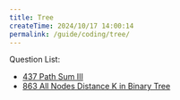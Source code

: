 ```yaml
---
title: Tree
createTime: 2024/10/17 14:00:14
permalink: /guide/coding/tree/
---
```


Question List:

- [437 Path Sum III](./questions/437%20Path%20Sum%20III.md)
- [863 All Nodes Distance K in Binary Tree](./questions//863%20All%20Nodes%20Distance%20K%20in%20Binary%20Tree.md)
